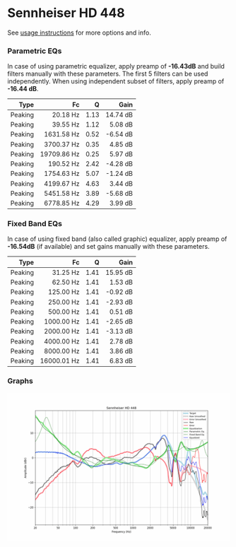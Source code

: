 # Sennheiser HD 448
See [usage instructions](https://github.com/jaakkopasanen/AutoEq#usage) for more options and info.

### Parametric EQs
In case of using parametric equalizer, apply preamp of **-16.43dB** and build filters manually
with these parameters. The first 5 filters can be used independently.
When using independent subset of filters, apply preamp of **-16.44 dB**.

| Type    | Fc          |    Q | Gain     |
|--------:|------------:|-----:|---------:|
| Peaking | 20.18 Hz    | 1.13 | 14.74 dB |
| Peaking | 39.55 Hz    | 1.12 | 5.08 dB  |
| Peaking | 1631.58 Hz  | 0.52 | -6.54 dB |
| Peaking | 3700.37 Hz  | 0.35 | 4.85 dB  |
| Peaking | 19709.86 Hz | 0.25 | 5.97 dB  |
| Peaking | 190.52 Hz   | 2.42 | -4.28 dB |
| Peaking | 1754.63 Hz  | 5.07 | -1.24 dB |
| Peaking | 4199.67 Hz  | 4.63 | 3.44 dB  |
| Peaking | 5451.58 Hz  | 3.89 | -5.68 dB |
| Peaking | 6778.85 Hz  | 4.29 | 3.99 dB  |

### Fixed Band EQs
In case of using fixed band (also called graphic) equalizer, apply preamp of **-16.54dB**
(if available) and set gains manually with these parameters.

| Type    | Fc          |    Q | Gain     |
|--------:|------------:|-----:|---------:|
| Peaking | 31.25 Hz    | 1.41 | 15.95 dB |
| Peaking | 62.50 Hz    | 1.41 | 1.53 dB  |
| Peaking | 125.00 Hz   | 1.41 | -0.92 dB |
| Peaking | 250.00 Hz   | 1.41 | -2.93 dB |
| Peaking | 500.00 Hz   | 1.41 | 0.51 dB  |
| Peaking | 1000.00 Hz  | 1.41 | -2.65 dB |
| Peaking | 2000.00 Hz  | 1.41 | -3.13 dB |
| Peaking | 4000.00 Hz  | 1.41 | 2.78 dB  |
| Peaking | 8000.00 Hz  | 1.41 | 3.86 dB  |
| Peaking | 16000.01 Hz | 1.41 | 6.83 dB  |

### Graphs
![](./Sennheiser%20HD%20448.png)